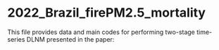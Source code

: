# 2022_Brazil_firePM2.5_mortality

This file provides data and main codes for performing two-stage time-series DLNM presented in the paper: 
